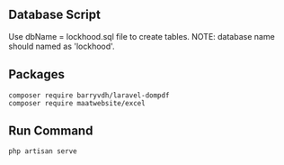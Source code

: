 ## Database Script

Use dbName = lockhood.sql file to create tables.
NOTE: database name should named as 'lockhood'.

## Packages

    composer require barryvdh/laravel-dompdf
    composer require maatwebsite/excel

## Run Command

    php artisan serve
